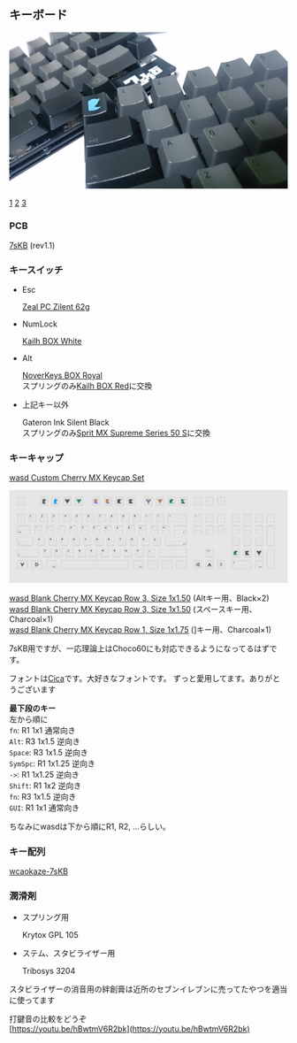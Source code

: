 
キーボード
--------------------------------------------------------------------------------

![7sKB](https://raw.githubusercontent.com/wcaokaze/environment/master/imgs/7sKB.jpg)

[1](https://raw.githubusercontent.com/wcaokaze/environment/master/imgs/7sKB_1.jpg)
[2](https://raw.githubusercontent.com/wcaokaze/environment/master/imgs/7sKB_2.jpg)
[3](https://raw.githubusercontent.com/wcaokaze/environment/master/imgs/7sKB_3.jpg)


### PCB

[7sKB](https://salicylic-acid3.hatenablog.com/entry/7skb-introduction) (rev1.1)


### キースイッチ

- Esc

    [Zeal PC Zilent 62g](https://zealpc.net/collections/switches/products/zilents)

- NumLock

    [Kailh BOX White](http://www.kailh.com/en/Products/Ks/BOXS/315.html)

- Alt

    [NoverKeys BOX Royal](https://novelkeys.xyz/products/novelkeys-box-royal-switches)  
    スプリングのみ[Kailh BOX Red](http://www.kailh.com/en/Products/Ks/BOXS/317.html)に交換

- 上記キー以外

    Gateron Ink Silent Black  
    スプリングのみ[Sprit MX Supreme Series 50 S](https://www.spritdesigns.com/mx)に交換


### キーキャップ

[wasd Custom Cherry MX Keycap Set](https://www.wasdkeyboards.com/104-key-custom-cherry-mx-keycap-set.html)

![7sPro](https://raw.githubusercontent.com/wcaokaze/environment/master/imgs/wasd-wcaokaze.svg?sanitize=true)

[wasd Blank Cherry MX Keycap Row 3, Size 1x1.50](https://www.wasdkeyboards.com/row-3-size-1x1-50-cherry-mx-keycap.html) (Altキー用、Black×2)  
[wasd Blank Cherry MX Keycap Row 3, Size 1x1.50](https://www.wasdkeyboards.com/row-3-size-1x1-50-cherry-mx-keycap.html) (スペースキー用、Charcoal×1)  
[wasd Blank Cherry MX Keycap Row 1, Size 1x1.75](https://www.wasdkeyboards.com/row-1-size-1x1-75-cherry-mx-keycap.html) (]キー用、Charcoal×1)

7sKB用ですが、一応理論上はChoco60にも対応できるようになってるはずです。

フォントは[Cica](https://github.com/miiton/Cica)です。大好きなフォントです。
ずっと愛用してます。ありがとうございます

**最下段のキー**  
左から順に  
`fn`: R1 1x1 通常向き  
`Alt`: R3 1x1.5 逆向き  
`Space`: R3 1x1.5 逆向き  
`SymSpc`: R1 1x1.25 逆向き  
`->`: R1 1x1.25 逆向き  
`Shift`: R1 1x2 逆向き  
`fn`: R3 1x1.5 逆向き  
`GUI`: R1 1x1 通常向き

ちなみにwasdは下から順にR1, R2, ...らしい。


### キー配列

[wcaokaze-7sKB](https://github.com/wcaokaze/wcaokaze-7sKB/blob/wcaokaze/readme.md)


### 潤滑剤

- スプリング用

    Krytox GPL 105

- ステム、スタビライザー用

    Tribosys 3204


スタビライザーの消音用の絆創膏は近所のセブンイレブンに売ってたやつを適当に使ってます


打鍵音の比較をどうぞ  
[https://youtu.be/hBwtmV6R2bk](https://youtu.be/hBwtmV6R2bk)

